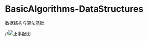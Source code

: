 # BasicAlgorithms-DataStructures
数据结构与算法基础

//![正事配图](https://github.com/NoMoreThanAWord/BasicAlgorithms-DataStructures/raw/master/img/7.jpg)


